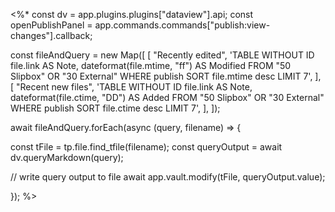 <%*
const dv = app.plugins.plugins["dataview"].api;
const openPublishPanel = app.commands.commands["publish:view-changes"].callback;

const fileAndQuery = new Map([
  [
    "Recently edited",
    'TABLE WITHOUT ID file.link AS Note, dateformat(file.mtime, "ff") AS Modified FROM "50 Slipbox" OR "30 External" WHERE publish SORT file.mtime desc LIMIT 7',
  ],
  [
    "Recent new files",
    'TABLE WITHOUT ID file.link AS Note, dateformat(file.ctime, "DD") AS Added FROM "50 Slipbox" OR "30 External" WHERE publish SORT file.ctime desc LIMIT 7',
  ],
]);

await fileAndQuery.forEach(async (query, filename) => {

  const tFile = tp.file.find_tfile(filename);
  const queryOutput = await dv.queryMarkdown(query);

  // write query output to file
  await app.vault.modify(tFile, queryOutput.value);

});
%>